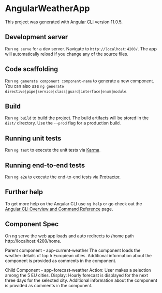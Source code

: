 # AngularWeatherApp

This project was generated with [Angular CLI](https://github.com/angular/angular-cli) version 11.0.5.

## Development server

Run `ng serve` for a dev server. Navigate to `http://localhost:4200/`. The app will automatically reload if you change any of the source files.

## Code scaffolding

Run `ng generate component component-name` to generate a new component. You can also use `ng generate directive|pipe|service|class|guard|interface|enum|module`.

## Build

Run `ng build` to build the project. The build artifacts will be stored in the `dist/` directory. Use the `--prod` flag for a production build.

## Running unit tests

Run `ng test` to execute the unit tests via [Karma](https://karma-runner.github.io).

## Running end-to-end tests

Run `ng e2e` to execute the end-to-end tests via [Protractor](http://www.protractortest.org/).

## Further help

To get more help on the Angular CLI use `ng help` or go check out the [Angular CLI Overview and Command Reference](https://angular.io/cli) page.


## Component Spec

On ng serve the web app loads and auto redirects to /home path http://localhost:4200/home.

Parent component - app-current-weather
The component loads the weather details of top 5 Europiean cities.
Additional information about the component is provided as comments in the component.

Child Component - app-forecast-weather
Action: User makes a selection among the 5 EU cities.
Display: Hourly forecast is displayed for the next three days for the selected city.
Additional information about the component is provided as comments in the component.

